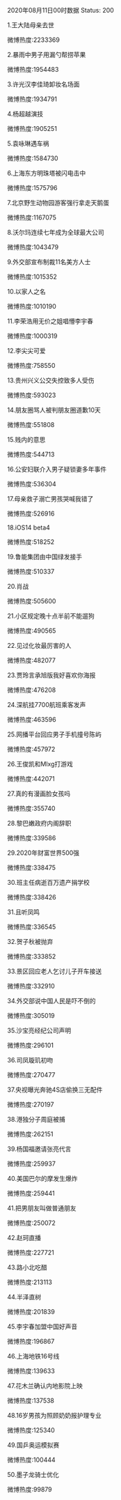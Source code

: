 2020年08月11日00时数据
Status: 200

1.王大陆母亲去世

微博热度:2233369

2.暴雨中男子用漏勺帮捞苹果

微博热度:1954483

3.许光汉李佳琦卸妆名场面

微博热度:1934791

4.杨超越演技

微博热度:1905251

5.袁咏琳遇车祸

微博热度:1584730

6.上海东方明珠塔被闪电击中

微博热度:1575796

7.北京野生动物园游客强行拿走天鹅蛋

微博热度:1167075

8.沃尔玛连续七年成为全球最大公司

微博热度:1043479

9.外交部宣布制裁11名美方人士

微博热度:1015352

10.以家人之名

微博热度:1010190

11.李荣浩用无价之姐唱懵李宇春

微博热度:1000319

12.李尖尖可爱

微博热度:758550

13.贵州兴义公交失控致多人受伤

微博热度:593023

14.朋友圈骂人被判朋友圈道歉10天

微博热度:551808

15.贱内的意思

微博热度:544713

16.公安妇联介入男子疑锁妻多年事件

微博热度:536304

17.母亲救子溺亡男孩哭喊我错了

微博热度:526916

18.iOS14 beta4

微博热度:518252

19.鲁能集团由中国绿发接手

微博热度:510337

20.肖战

微博热度:505600

21.小区规定晚十点半前不能遛狗

微博热度:490565

22.见过化妆最厉害的人

微博热度:482077

23.贾玲言承旭版我好喜欢你海报

微博热度:476208

24.深航挂7700航班乘客发声

微博热度:463596

25.网播平台回应男子手机撞号陈屿

微博热度:457972

26.王俊凯和Mlxg打游戏

微博热度:442071

27.真的有漫画脸女孩吗

微博热度:355740

28.黎巴嫩政府内阁辞职

微博热度:339586

29.2020年财富世界500强

微博热度:338475

30.班主任病逝百万遗产捐学校

微博热度:338426

31.且听凤鸣

微博热度:336545

32.贺子秋被抛弃

微博热度:333852

33.景区回应老人乞讨儿子开车接送

微博热度:332910

34.外交部说中国人民是吓不倒的

微博热度:305019

35.沙宝亮经纪公司声明

微博热度:296101

36.司凤璇玑初吻

微博热度:270477

37.央视曝光奔驰4S店偷换三无配件

微博热度:270197

38.港独分子周庭被捕

微博热度:262151

39.杨国福邀请张亮代言

微博热度:259937

40.美国巴尔的摩发生爆炸

微博热度:259441

41.把男朋友叫做普通朋友

微博热度:250072

42.赵珂直播

微博热度:227721

43.路小北吃醋

微博热度:213113

44.半泽直树

微博热度:201839

45.李宇春加盟中国好声音

微博热度:196867

46.上海地铁16号线

微博热度:139633

47.花木兰确认内地影院上映

微博热度:137538

48.16岁男孩为照顾奶奶报护理专业

微博热度:125340

49.国乒奥运模拟赛

微博热度:100444

50.墨子龙骑士优化

微博热度:99879

